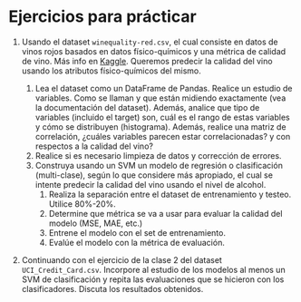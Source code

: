 # Ejercicios para prácticar


1. Usando el dataset `winequality-red.csv`, el cual consiste en datos de vinos rojos basados en datos físico-químicos y 
una métrica de calidad de vino. Más info en [Kaggle](https://www.kaggle.com/datasets/uciml/red-wine-quality-cortez-et-al-2009). 
Queremos predecir la calidad del vino usando los atributos físico-químicos del mismo.
   1. Lea el dataset como un DataFrame de Pandas. Realice un estudio de variables. Como se llaman y que están midiendo 
   exactamente (vea la documentación del dataset). Además, analice que tipo de variables (incluido el target) son, 
   cuál es el rango de estas variables y cómo se distribuyen (histograma). Además, realice una matriz de correlación, 
   ¿cuáles variables parecen estar correlacionadas? y con respectos a la calidad del vino?
   2. Realice si es necesario limpieza de datos y corrección de errores.
   3. Construya usando un SVM un modelo de regresión o clasificación (multi-clase), según lo que considere más 
   apropiado, el cual se intente predecir la calidad del vino usando el nivel de alcohol.
      1. Realiza la separación entre el dataset de entrenamiento y testeo. Utilice 80%-20%.
      2. Determine que métrica se va a usar para evaluar la calidad del modelo (MSE, MAE, etc.)
      3. Entrene el modelo con el set de entrenamiento.
      4. Evalúe el modelo con la métrica de evaluación.

2. Continuando con el ejercicio de la clase 2 del dataset `UCI_Credit_Card.csv`. Incorpore al estudio de los modelos 
al menos un SVM de clasificación y repita las evaluaciones que se hicieron con los clasificadores. Discuta los 
resultados obtenidos.
